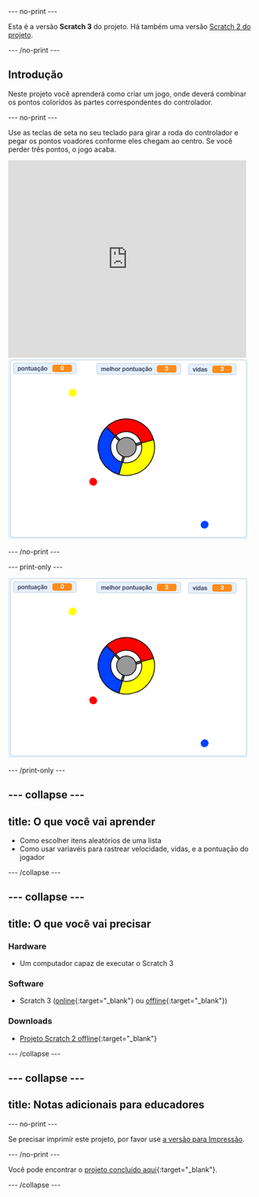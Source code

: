 --- no-print ---

Esta é a versão **Scratch 3** do projeto. Há também uma versão [Scratch 2 do projeto](https://projects.raspberrypi.org/pt-BR/projects/catch-the-dots-scratch2).

--- /no-print ---

## Introdução

Neste projeto você aprenderá como criar um jogo, onde deverá combinar os pontos coloridos às partes correspondentes do controlador.

--- no-print ---

Use as teclas de seta no seu teclado para girar a roda do controlador e pegar os pontos voadores conforme eles chegam ao centro. Se você perder três pontos, o jogo acaba.

<div class="scratch-preview">
  <iframe allowtransparency="true" width="485" height="402" src="https://scratch.mit.edu/projects/embed/454703468/?autostart=false" frameborder="0" scrolling="no"></iframe>
  <img src="images/dots-final.png">
</div>

--- /no-print ---

--- print-only ---

![Captura de tela de bolinhas](images/dots-final.png)

--- /print-only ---

--- collapse ---
---
title: O que você vai aprender
---

+ Como escolher itens aleatórios de uma lista
+ Como usar variavéis para rastrear velocidade, vidas, e a pontuaçāo do jogador

--- /collapse ---

--- collapse ---
---
title: O que você vai precisar
---

### Hardware

+ Um computador capaz de executar o Scratch 3

### Software

+ Scratch 3 ([online](https://rpf.io/scratchon){:target="_blank"} ou [offline](https://rpf.io/scratchoff){:target="_blank"})

### Downloads

+ [Projeto Scratch 2 offline](https://rpf.io/p/pt-BR/catch-the-dots-go){:target="_blank"}

--- /collapse ---

--- collapse ---
---
title: Notas adicionais para educadores
---

--- no-print ---

Se precisar imprimir este projeto, por favor use [a versão para Impressão](https://projects.raspberrypi.org/pt-BR/projects/catch-the-dots/print).

--- /no-print ---

Você pode encontrar o [projeto concluído aqui](https://rpf.io/p/pt-BR/catch-the-dots-get){:target="_blank"}.

--- /collapse ---